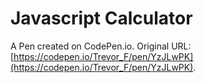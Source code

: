 # Javascript Calculator

A Pen created on CodePen.io. Original URL: [https://codepen.io/Trevor_F/pen/YzJLwPK](https://codepen.io/Trevor_F/pen/YzJLwPK).

